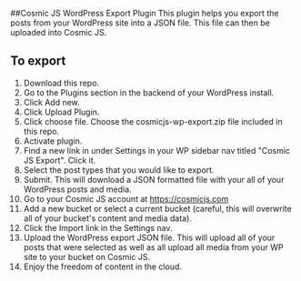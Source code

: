 ##Cosmic JS WordPress Export Plugin
This plugin helps you export the posts from your WordPress site into a JSON file.  This file can then be uploaded into Cosmic JS.

## To export
1. Download this repo.
2. Go to the Plugins section in the backend of your WordPress install. 
3. Click Add new.
4. Click Upload Plugin.
5. Click choose file.  Choose the cosmicjs-wp-export.zip file included in this repo.
6. Activate plugin.
7. Find a new link in under Settings in your WP sidebar nav titled "Cosmic JS Export".  Click it.
8. Select the post types that you would like to export.
9. Submit.  This will download a JSON formatted file with your all of your WordPress posts and media.
10. Go to your Cosmic JS account at https://cosmicjs.com
11. Add a new bucket or select a current bucket (careful, this will overwrite all of your bucket's content and media data).
12. Click the Import link in the Settings nav.
13. Upload the WordPress export JSON file. This will upload all of your posts that were selected as well as all upload all media from your WP site to your bucket on Cosmic JS.
14. Enjoy the freedom of content in the cloud.
